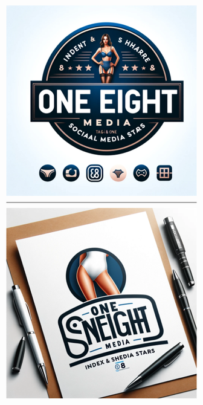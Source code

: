 ![](https://raw.githubusercontent.com/oneight-media/.github/main/profile/oneeight-logo1.webp)

---

![](https://raw.githubusercontent.com/oneight-media/.github/main/profile/oneeight-logo2.webp)
